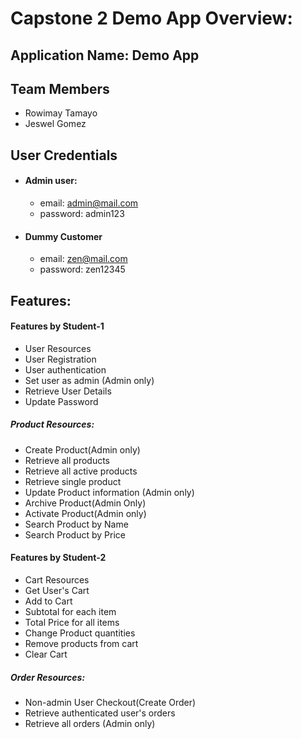
# Capstone 2 Demo App Overview:




## Application Name: Demo App
## Team Members

- Rowimay Tamayo
- Jeswel Gomez


## User Credentials

- #### Admin user:

  - email: admin@mail.com
  - password: admin123

- #### Dummy Customer

  - email: zen@mail.com
  - password: zen12345
  
## Features:
#### Features by Student-1

- User Resources
- User Registration
- User authentication
- Set user as admin (Admin only)
- Retrieve User Details
- Update Password

##### Product Resources:

- Create Product(Admin only)
- Retrieve all products
- Retrieve all active products
- Retrieve single product
- Update Product information (Admin only)
- Archive Product(Admin Only)
- Activate Product(Admin only)
- Search Product by Name
- Search Product by Price

#### Features by Student-2

- Cart Resources
- Get User's Cart
- Add to Cart
- Subtotal for each item
- Total Price for all items
- Change Product quantities
- Remove products from cart
- Clear Cart

##### Order Resources:

- Non-admin User Checkout(Create Order)
- Retrieve authenticated user's orders
- Retrieve all orders (Admin only)